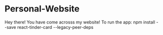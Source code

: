# Personal-Website

Hey there! You have come acrosss my website!
To run the app: npm install --save react-tinder-card --legacy-peer-deps
